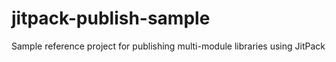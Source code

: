 # jitpack-publish-sample
Sample reference project for publishing multi-module libraries using JitPack
